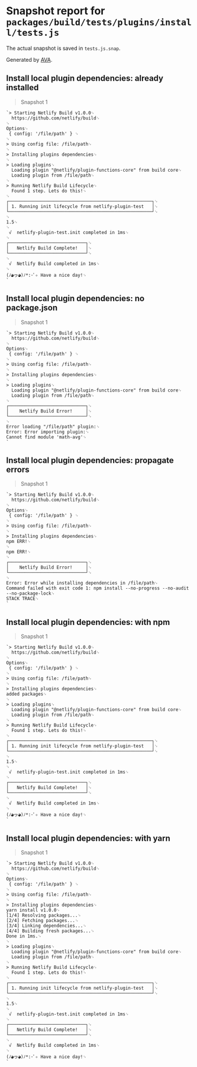 # Snapshot report for `packages/build/tests/plugins/install/tests.js`

The actual snapshot is saved in `tests.js.snap`.

Generated by [AVA](https://ava.li).

## Install local plugin dependencies: already installed

> Snapshot 1

    `> Starting Netlify Build v1.0.0␊
      https://github.com/netlify/build␊
    ␊
    Options␊
     { config: '/file/path' } ␊
    ␊
    > Using config file: /file/path␊
    ␊
    > Installing plugins dependencies␊
    ␊
    > Loading plugins␊
      Loading plugin "@netlify/plugin-functions-core" from build core␊
      Loading plugin from /file/path␊
    ␊
    > Running Netlify Build Lifecycle␊
      Found 1 step. Lets do this!␊
    ␊
    ┌──────────────────────────────────────────────────────┐␊
    │ 1. Running init lifecycle from netlify-plugin-test   │␊
    └──────────────────────────────────────────────────────┘␊
    ␊
    1.5␊
    ␊
     √  netlify-plugin-test.init completed in 1ms␊
    ␊
    ┌─────────────────────────────┐␊
    │   Netlify Build Complete!   │␊
    └─────────────────────────────┘␊
    ␊
     √  Netlify Build completed in 1ms␊
    ␊
    (ﾉ◕ヮ◕)ﾉ*:･ﾟ✧ Have a nice day!␊
    `

## Install local plugin dependencies: no package.json

> Snapshot 1

    `> Starting Netlify Build v1.0.0␊
      https://github.com/netlify/build␊
    ␊
    Options␊
     { config: '/file/path' } ␊
    ␊
    > Using config file: /file/path␊
    ␊
    > Installing plugins dependencies␊
    ␊
    > Loading plugins␊
      Loading plugin "@netlify/plugin-functions-core" from build core␊
      Loading plugin from /file/path␊
    ␊
    ┌─────────────────────────────┐␊
    │    Netlify Build Error!     │␊
    └─────────────────────────────┘␊
    ␊
    Error loading "/file/path" plugin:␊
    Error: Error importing plugin:␊
    Cannot find module 'math-avg'␊
    `

## Install local plugin dependencies: propagate errors

> Snapshot 1

    `> Starting Netlify Build v1.0.0␊
      https://github.com/netlify/build␊
    ␊
    Options␊
     { config: '/file/path' } ␊
    ␊
    > Using config file: /file/path␊
    ␊
    > Installing plugins dependencies␊
    npm ERR!␊
    ␊
    npm ERR!␊
    ␊
    ┌─────────────────────────────┐␊
    │    Netlify Build Error!     │␊
    └─────────────────────────────┘␊
    ␊
    Error: Error while installing dependencies in /file/path␊
    Command failed with exit code 1: npm install --no-progress --no-audit --no-package-lock␊
    STACK TRACE␊
    `

## Install local plugin dependencies: with npm

> Snapshot 1

    `> Starting Netlify Build v1.0.0␊
      https://github.com/netlify/build␊
    ␊
    Options␊
     { config: '/file/path' } ␊
    ␊
    > Using config file: /file/path␊
    ␊
    > Installing plugins dependencies␊
    added packages␊
    ␊
    > Loading plugins␊
      Loading plugin "@netlify/plugin-functions-core" from build core␊
      Loading plugin from /file/path␊
    ␊
    > Running Netlify Build Lifecycle␊
      Found 1 step. Lets do this!␊
    ␊
    ┌──────────────────────────────────────────────────────┐␊
    │ 1. Running init lifecycle from netlify-plugin-test   │␊
    └──────────────────────────────────────────────────────┘␊
    ␊
    1.5␊
    ␊
     √  netlify-plugin-test.init completed in 1ms␊
    ␊
    ┌─────────────────────────────┐␊
    │   Netlify Build Complete!   │␊
    └─────────────────────────────┘␊
    ␊
     √  Netlify Build completed in 1ms␊
    ␊
    (ﾉ◕ヮ◕)ﾉ*:･ﾟ✧ Have a nice day!␊
    `

## Install local plugin dependencies: with yarn

> Snapshot 1

    `> Starting Netlify Build v1.0.0␊
      https://github.com/netlify/build␊
    ␊
    Options␊
     { config: '/file/path' } ␊
    ␊
    > Using config file: /file/path␊
    ␊
    > Installing plugins dependencies␊
    yarn install v1.0.0␊
    [1/4] Resolving packages...␊
    [2/4] Fetching packages...␊
    [3/4] Linking dependencies...␊
    [4/4] Building fresh packages...␊
    Done in 1ms.␊
    ␊
    > Loading plugins␊
      Loading plugin "@netlify/plugin-functions-core" from build core␊
      Loading plugin from /file/path␊
    ␊
    > Running Netlify Build Lifecycle␊
      Found 1 step. Lets do this!␊
    ␊
    ┌──────────────────────────────────────────────────────┐␊
    │ 1. Running init lifecycle from netlify-plugin-test   │␊
    └──────────────────────────────────────────────────────┘␊
    ␊
    1.5␊
    ␊
     √  netlify-plugin-test.init completed in 1ms␊
    ␊
    ┌─────────────────────────────┐␊
    │   Netlify Build Complete!   │␊
    └─────────────────────────────┘␊
    ␊
     √  Netlify Build completed in 1ms␊
    ␊
    (ﾉ◕ヮ◕)ﾉ*:･ﾟ✧ Have a nice day!␊
    `
